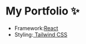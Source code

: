 <h1>My Portfolio ✨</h1>

<ul>
<li>Framework:<a href='https://react.dev/'>React</a></li>
<li>Styling:<a href='https://tailwindcss.com/'> Tailwind CSS</a></li>
</ul>


